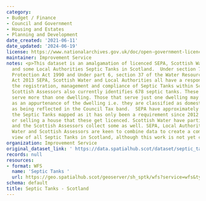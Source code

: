 ```yaml
---
category:
- Budget / Finance
- Council and Government
- Housing and Estates
- Planning and Development
date_created: '2021-06-11'
date_updated: '2024-06-19'
license: https://www.nationalarchives.gov.uk/doc/open-government-licence/version/3/
maintainer: Improvement Service
notes: <p>This dataset is an amalgamation of licenced SEPA, Scottish Water, Assessors
  and some Local Authorities Septic Tanks in Scotland.  Under section 79 of the Environmental
  Protection Act 1990 and Under part 6, section 37 of the Water Resources (Scotland)
  Act 2013 SEPA, Scottish Water and Local Authorities all have a responsibility for
  the registration, management and compliance of Septic Tanks within Scotland. The
  Scottish Assessors also currently identifies 678 septic tanks. These are tanks that
  serve more than one dwelling. Those that serve just one dwelling may be treated
  as an appurtenance of the dwelling i.e. they are classified as domestic and treated
  as being reflected in the Council Tax band.  SEPA have approximately a quarter of
  the Septic Tanks mapped as it has only been a requirement since 2012 that when buying
  or selling a house that these get licenced. Scottish Water have partial information
  and the Scottish Assessors collect some as well. SEPA, Local Authorities, Scottish
  Water and Scottish Assessors are keen to combine data to create a complete and comprehensive
  view of all Septic Tanks in Scotland, although this work is not yet compete</p>
organization: Improvement Service
original_dataset_link: ' https://data.spatialhub.scot/dataset/septic_tanks-is'
records: null
resources:
- format: WFS
  name: 'Septic Tanks '
  url: https://geo.spatialhub.scot/geoserver/sh_sptk/wfs?service=wfs&typeName=sh_sptk:pub_sptk
schema: default
title: Septic Tanks - Scotland
---
```

